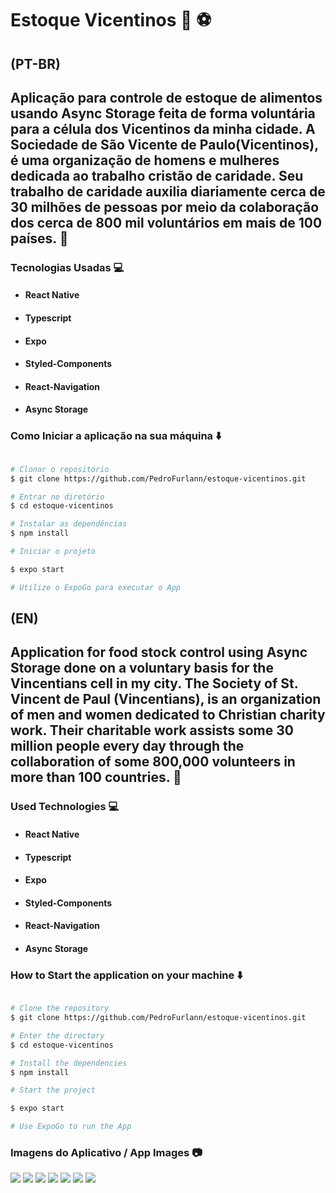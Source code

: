 # Estoque Vicentinos :cut_of_meat: :soccer: 

## (PT-BR) 

## Aplicação para controle de estoque de alimentos usando Async Storage feita de forma voluntária para a célula dos Vicentinos da minha cidade. A Sociedade de São Vicente de Paulo(Vicentinos), é uma organização de homens e mulheres dedicada ao trabalho cristão de caridade. Seu trabalho de caridade auxilia diariamente cerca de 30 milhões de pessoas por meio da colaboração dos cerca de 800 mil voluntários em mais de 100 países. :bookmark_tabs:

### Tecnologias Usadas :computer:

- ####  React Native
- ####  Typescript
- ####  Expo
- ####  Styled-Components
- ####  React-Navigation
- ####  Async Storage

### Como Iniciar a aplicação na sua máquina :arrow_down:

```bash

# Clonar o repositório
$ git clone https://github.com/PedroFurlann/estoque-vicentinos.git

# Entrar no diretório
$ cd estoque-vicentinos

# Instalar as dependências
$ npm install

# Iniciar o projeto

$ expo start

# Utilize o ExpoGo para executar o App

```

## (EN) 

## Application for food stock control using Async Storage done on a voluntary basis for the Vincentians cell in my city. The Society of St. Vincent de Paul (Vincentians), is an organization of men and women dedicated to Christian charity work. Their charitable work assists some 30 million people every day through the collaboration of some 800,000 volunteers in more than 100 countries. :bookmark_tabs:

### Used Technologies :computer:

- ####  React Native
- ####  Typescript
- ####  Expo
- ####  Styled-Components
- ####  React-Navigation
- ####  Async Storage

### How to Start the application on your machine :arrow_down:

```bash

# Clone the repository
$ git clone https://github.com/PedroFurlann/estoque-vicentinos.git

# Enter the directory
$ cd estoque-vicentinos

# Install the dependencies
$ npm install

# Start the project

$ expo start

# Use ExpoGo to run the App

```

### Imagens do Aplicativo / App Images :camera:

  <img src="https://raw.githubusercontent.com/PedroFurlann/ignite-teams/main/src/assets/teams1.png" />

  <img src="https://raw.githubusercontent.com/PedroFurlann/ignite-teams/main/src/assets/teams2.png" />

  <img src="https://raw.githubusercontent.com/PedroFurlann/ignite-teams/main/src/assets/teams3.png" />

  <img src="https://raw.githubusercontent.com/PedroFurlann/ignite-teams/main/src/assets/teams4.png" />

  <img src="https://raw.githubusercontent.com/PedroFurlann/ignite-teams/main/src/assets/teams5.png" />

  <img src="https://raw.githubusercontent.com/PedroFurlann/ignite-teams/main/src/assets/teams6.png" />

  <img src="https://raw.githubusercontent.com/PedroFurlann/ignite-teams/main/src/assets/teams7.png" />